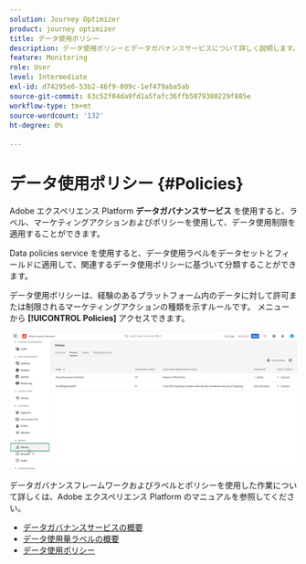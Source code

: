 ```yaml
---
solution: Journey Optimizer
product: journey optimizer
title: データ使用ポリシー
description: データ使用ポリシーとデータガバナンスサービスについて詳しく説明します。
feature: Monitoring
role: User
level: Intermediate
exl-id: d74295e6-53b2-46f9-809c-1ef479aba5ab
source-git-commit: 63c52f04da9fd1a5fafc36ffb5079380229f885e
workflow-type: tm+mt
source-wordcount: '132'
ht-degree: 0%

---
```


# データ使用ポリシー {#Policies}


Adobe エクスペリエンス Platform **データガバナンスサービス** を使用すると、ラベル、マーケティングアクションおよびポリシーを使用して、データ使用制限を適用することができます。

Data policies service を使用すると、データ使用ラベルをデータセットとフィールドに適用して、関連するデータ使用ポリシーに基づいて分類することができます。

データ使用ポリシーは、経験のあるプラットフォーム内のデータに対して許可または制限されるマーケティングアクションの種類を示すルールです。 メニューから **[!UICONTROL Policies]** アクセスできます。

![](assets/policies.png)

データガバナンスフレームワークおよびラベルとポリシーを使用した作業について詳しくは、Adobe エクスペリエンス Platform のマニュアルを参照してください。

* [データガバナンスサービスの概要](https://experienceleague.adobe.com/docs/experience-platform/data-governance/home.html)
* [データ使用量ラベルの概要](https://experienceleague.adobe.com/docs/experience-platform/data-governance/labels/overview.html?lang=en)
* [データ使用ポリシー](https://experienceleague.adobe.com/docs/experience-platform/data-governance/policies/overview.html)

